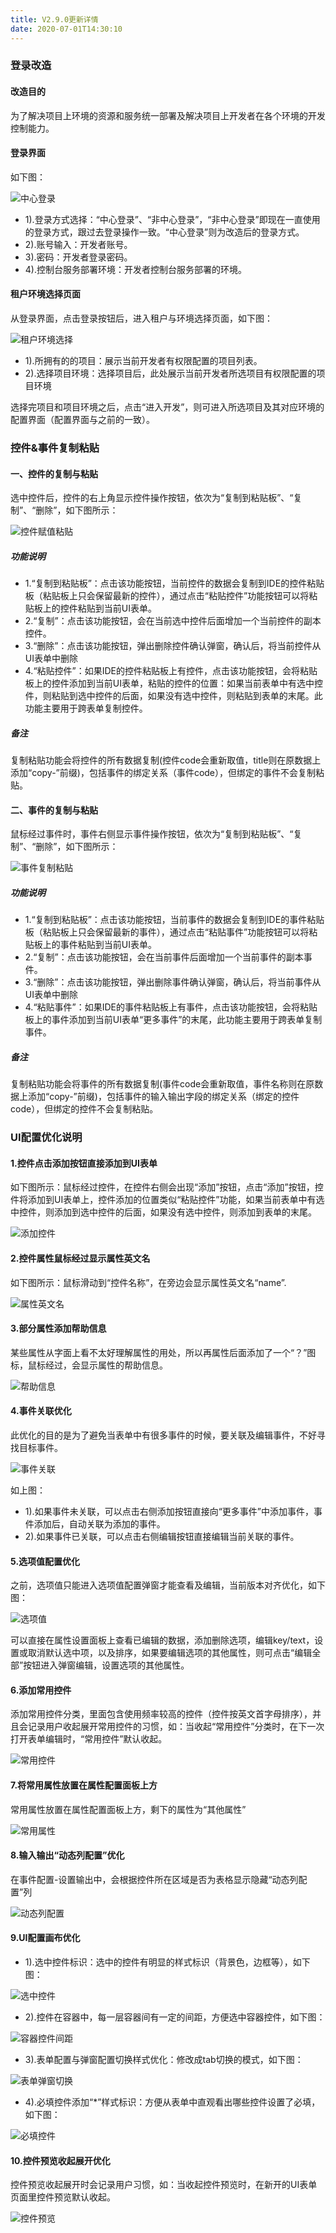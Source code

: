 ```yaml
---
title: V2.9.0更新详情
date: 2020-07-01T14:30:10
---
```


### 登录改造

#### 改造目的

为了解决项目上环境的资源和服务统一部署及解决项目上开发者在各个环境的开发控制能力。

#### 登录界面

如下图：  
  
![中心登录](http://apaas.wxchina.com:8881/wp-content/uploads/%E4%B8%AD%E5%BF%83%E7%99%BB%E5%BD%95.png)

* 1).登录方式选择：“中心登录”、“非中心登录”，“非中心登录”即现在一直使用的登录方式，跟过去登录操作一致。“中心登录”则为改造后的登录方式。
* 2).账号输入：开发者账号。
* 3).密码：开发者登录密码。
* 4).控制台服务部署环境：开发者控制台服务部署的环境。

#### 租户环境选择页面

从登录界面，点击登录按钮后，进入租户与环境选择页面，如下图：  
  
![租户环境选择](http://apaas.wxchina.com:8881/wp-content/uploads/%E7%A7%9F%E6%88%B7%E7%8E%AF%E5%A2%83%E9%80%89%E6%8B%A9.png)

* 1).所拥有的的项目：展示当前开发者有权限配置的项目列表。
* 2).选择项目环境：选择项目后，此处展示当前开发者所选项目有权限配置的项目环境

选择完项目和项目环境之后，点击“进入开发”，则可进入所选项目及其对应环境的配置界面（配置界面与之前的一致）。

### 控件&事件复制粘贴

#### 一、控件的复制与粘贴

选中控件后，控件的右上角显示控件操作按钮，依次为“复制到粘贴板”、“复制”、“删除”，如下图所示：

![控件赋值粘贴](http://apaas.wxchina.com:8881/wp-content/uploads/%E6%8E%A7%E4%BB%B6%E5%A4%8D%E5%88%B6%E7%B2%98%E8%B4%B4.png)

##### 功能说明

* 1.“复制到粘贴板”：点击该功能按钮，当前控件的数据会复制到IDE的控件粘贴板（粘贴板上只会保留最新的控件），通过点击“粘贴控件”功能按钮可以将粘贴板上的控件粘贴到当前UI表单。
* 2.“复制”：点击该功能按钮，会在当前选中控件后面增加一个当前控件的副本控件。
* 3.“删除”：点击该功能按钮，弹出删除控件确认弹窗，确认后，将当前控件从UI表单中删除
* 4.“粘贴控件”：如果IDE的控件粘贴板上有控件，点击该功能按钮，会将粘贴板上的控件添加到当前UI表单，粘贴的控件的位置：如果当前表单中有选中控件，则粘贴到选中控件的后面，如果没有选中控件，则粘贴到表单的末尾。此功能主要用于跨表单复制控件。

##### 备注

复制粘贴功能会将控件的所有数据复制(控件code会重新取值，title则在原数据上添加“copy-”前缀)，包括事件的绑定关系（事件code），但绑定的事件不会复制粘贴。

#### 二、事件的复制与粘贴

鼠标经过事件时，事件右侧显示事件操作按钮，依次为“复制到粘贴板”、“复制”、“删除”，如下图所示：

![事件复制粘贴](http://apaas.wxchina.com:8881/wp-content/uploads/%E4%BA%8B%E4%BB%B6%E5%A4%8D%E5%88%B6%E7%B2%98%E8%B4%B4.png)

##### 功能说明

* 1.“复制到粘贴板”：点击该功能按钮，当前事件的数据会复制到IDE的事件粘贴板（粘贴板上只会保留最新的事件），通过点击“粘贴事件”功能按钮可以将粘贴板上的事件粘贴到当前UI表单。
* 2.“复制”：点击该功能按钮，会在当前事件后面增加一个当前事件的副本事件。
* 3.“删除”：点击该功能按钮，弹出删除事件确认弹窗，确认后，将当前事件从UI表单中删除
* 4.“粘贴事件”：如果IDE的事件粘贴板上有事件，点击该功能按钮，会将粘贴板上的事件添加到当前UI表单“更多事件”的末尾，此功能主要用于跨表单复制事件。

##### 备注

复制粘贴功能会将事件的所有数据复制(事件code会重新取值，事件名称则在原数据上添加“copy-”前缀)，包括事件的输入输出字段的绑定关系（绑定的控件code），但绑定的控件不会复制粘贴。

### UI配置优化说明

#### 1.控件点击添加按钮直接添加到UI表单

如下图所示：鼠标经过控件，在控件右侧会出现“添加”按钮，点击“添加”按钮，控件将添加到UI表单上，控件添加的位置类似“粘贴控件”功能，如果当前表单中有选中控件，则添加到选中控件的后面，如果没有选中控件，则添加到表单的末尾。

![添加控件](http://apaas.wxchina.com:8881/wp-content/uploads/%E6%B7%BB%E5%8A%A0%E6%8E%A7%E4%BB%B6.png)

#### 2.控件属性鼠标经过显示属性英文名

如下图所示：鼠标滑动到“控件名称”，在旁边会显示属性英文名“name”.

![属性英文名](http://apaas.wxchina.com:8881/wp-content/uploads/%E5%B1%9E%E6%80%A7%E8%8B%B1%E6%96%87%E5%90%8D.png)

#### 3.部分属性添加帮助信息

某些属性从字面上看不太好理解属性的用处，所以再属性后面添加了一个“？”图标，鼠标经过，会显示属性的帮助信息。

![帮助信息](http://apaas.wxchina.com:8881/wp-content/uploads/%E5%B8%AE%E5%8A%A9%E4%BF%A1%E6%81%AF.png)

#### 4.事件关联优化

此优化的目的是为了避免当表单中有很多事件的时候，要关联及编辑事件，不好寻找目标事件。

![事件关联](http://apaas.wxchina.com:8881/wp-content/uploads/%E4%BA%8B%E4%BB%B6%E5%85%B3%E8%81%94.png)

如上图：

* 1).如果事件未关联，可以点击右侧添加按钮直接向“更多事件”中添加事件，事件添加后，自动关联为添加的事件。
* 2).如果事件已关联，可以点击右侧编辑按钮直接编辑当前关联的事件。

#### 5.选项值配置优化

之前，选项值只能进入选项值配置弹窗才能查看及编辑，当前版本对齐优化，如下图：

![选项值](http://apaas.wxchina.com:8881/wp-content/uploads/%E9%80%89%E9%A1%B9%E5%80%BC.png)

可以直接在属性设置面板上查看已编辑的数据，添加删除选项，编辑key/text，设置或取消默认选中项，以及排序，如果要编辑选项的其他属性，则可点击“编辑全部”按钮进入弹窗编辑，设置选项的其他属性。

#### 6.添加常用控件

添加常用控件分类，里面包含使用频率较高的控件（控件按英文首字母排序），并且会记录用户收起展开常用控件的习惯，如：当收起“常用控件”分类时，在下一次打开表单编辑时，“常用控件”默认收起。

![常用控件](http://apaas.wxchina.com:8881/wp-content/uploads/%E5%B8%B8%E7%94%A8%E6%8E%A7%E4%BB%B6.png)

#### 7.将常用属性放置在属性配置面板上方

常用属性放置在属性配置面板上方，剩下的属性为“其他属性”

![常用属性](http://apaas.wxchina.com:8881/wp-content/uploads/%E5%B8%B8%E7%94%A8%E5%B1%9E%E6%80%A7.png)

#### 8.输入输出“动态列配置”优化

在事件配置-设置输出中，会根据控件所在区域是否为表格显示隐藏“动态列配置”列

![动态列配置](http://apaas.wxchina.com:8881/wp-content/uploads/%E5%8A%A8%E6%80%81%E5%88%97%E9%85%8D%E7%BD%AE.png)

#### 9.UI配置画布优化

* 1).选中控件标识：选中的控件有明显的样式标识（背景色，边框等），如下图：

![选中控件](http://apaas.wxchina.com:8881/wp-content/uploads/%E9%80%89%E4%B8%AD%E6%8E%A7%E4%BB%B6.png)

* 2).控件在容器中，每一层容器间有一定的间距，方便选中容器控件，如下图：

![容器控件间距](http://apaas.wxchina.com:8881/wp-content/uploads/%E5%AE%B9%E5%99%A8%E6%8E%A7%E4%BB%B6%E9%97%B4%E8%B7%9D.png)

* 3).表单配置与弹窗配置切换样式优化：修改成tab切换的模式，如下图：

![表单弹窗切换](http://apaas.wxchina.com:8881/wp-content/uploads/%E8%A1%A8%E5%8D%95%E5%BC%B9%E7%AA%97%E5%88%87%E6%8D%A2.png)

* 4).必填控件添加“\*”样式标识：方便从表单中直观看出哪些控件设置了必填，如下图：

![必填控件](http://apaas.wxchina.com:8881/wp-content/uploads/%E5%BF%85%E5%A1%AB%E6%8E%A7%E4%BB%B6.png)

#### 10.控件预览收起展开优化

控件预览收起展开时会记录用户习惯，如：当收起控件预览时，在新开的UI表单页面里控件预览默认收起。

![控件预览](http://apaas.wxchina.com:8881/wp-content/uploads/%E6%8E%A7%E4%BB%B6%E9%A2%84%E8%A7%88.png)
